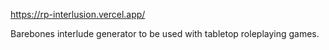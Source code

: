 https://rp-interlusion.vercel.app/

Barebones interlude generator to be used with tabletop roleplaying games.

